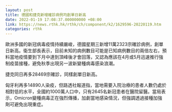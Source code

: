 ```yaml
---
layout: post
title: 德國和捷克新增確診病例均創單日新高
date: 2022-01-19 17:08:37.000000000 +08:00
link: https://news.rthk.hk/rthk/ch/component/k2/1629596-20220119.htm
categories: rthk
---
```


歐洲多國的新冠病毒疫情持續嚴峻，德國星期三新增11萬2323宗確診病例，創單日新高。衛生部長表示，目前未知的病例數目可能是已知病例數目的兩倍左右，預料當地疫情要到下月中達到頂峰後才會回落，又認為應該在4月或5月迅速推行強制疫苗接種，避免秋季出現另一波新變種病毒感染浪潮。

捷克同日再多28469宗確診，同樣創單日新高。

匈牙利再多14890人染疫，但路透社報道指，當地需要入院治療的患者人數仍處於相對低的水平，全國約1000萬人口中，只有2645名新冠患者在醫院留醫。當局表示，Omicron變種病毒正在強烈傳播，加劇當地感染情況，但強調透過接種加強劑可避免出現重症。
